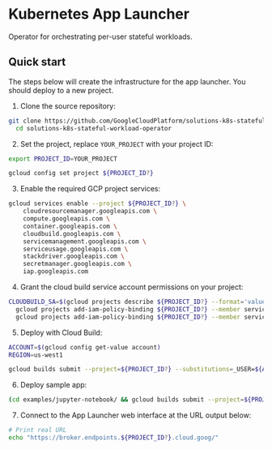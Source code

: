# Kubernetes App Launcher

Operator for orchestrating per-user stateful workloads.

## Quick start

The steps below will create the infrastructure for the app launcher. You should deploy to a new project.

1. Clone the source repository:

```bash
git clone https://github.com/GoogleCloudPlatform/solutions-k8s-stateful-workload-operator.git -b v1.0.0 && \
  cd solutions-k8s-stateful-workload-operator
```

2. Set the project, replace `YOUR_PROJECT` with your project ID:

```bash
export PROJECT_ID=YOUR_PROJECT
```

```bash
gcloud config set project ${PROJECT_ID?}
```

3. Enable the required GCP project services:

```bash
gcloud services enable --project ${PROJECT_ID?} \
    cloudresourcemanager.googleapis.com \
    compute.googleapis.com \
    container.googleapis.com \
    cloudbuild.googleapis.com \
    servicemanagement.googleapis.com \
    serviceusage.googleapis.com \
    stackdriver.googleapis.com \
    secretmanager.googleapis.com \
    iap.googleapis.com
```

4. Grant the cloud build service account permissions on your project:

```bash
CLOUDBUILD_SA=$(gcloud projects describe ${PROJECT_ID?} --format='value(projectNumber)')@cloudbuild.gserviceaccount.com && \
  gcloud projects add-iam-policy-binding ${PROJECT_ID?} --member serviceAccount:${CLOUDBUILD_SA?} --role roles/owner && \
  gcloud projects add-iam-policy-binding ${PROJECT_ID?} --member serviceAccount:${CLOUDBUILD_SA?} --role roles/iam.serviceAccountTokenCreator
```

5. Deploy with Cloud Build:

```bash
ACCOUNT=$(gcloud config get-value account)
REGION=us-west1

gcloud builds submit --project=${PROJECT_ID?} --substitutions=_USER=${ACCOUNT?},_REGION=${REGION?}
```

6. Deploy sample app:

```bash
(cd examples/jupyter-notebook/ && gcloud builds submit --project=${PROJECT_ID?} --substitutions=_REGION=${REGION?})
```

7. Connect to the App Launcher web interface at the URL output below:

```bash
# Print real URL
echo "https://broker.endpoints.${PROJECT_ID?}.cloud.goog/"
```

